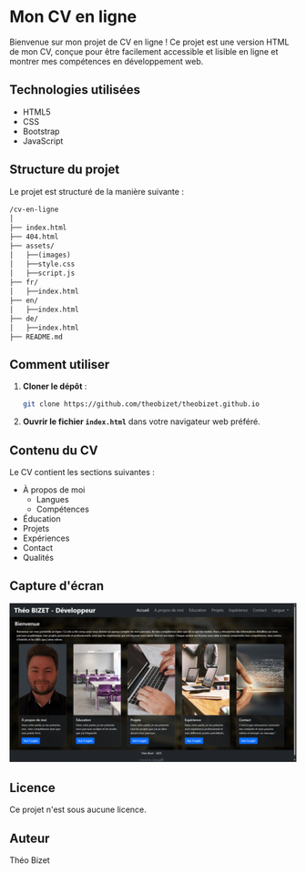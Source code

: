 # Mon CV en ligne

Bienvenue sur mon projet de CV en ligne ! Ce projet est une version HTML de mon CV, conçue pour être facilement accessible et lisible en ligne et montrer mes compétences en développement web.

## Technologies utilisées

- HTML5
- CSS
- Bootstrap
- JavaScript

## Structure du projet

Le projet est structuré de la manière suivante :

```
/cv-en-ligne
│
├── index.html
├── 404.html
├── assets/
│   ├──(images)
│   ├──style.css
│   ├──script.js
├── fr/
│   ├──index.html
├── en/
│   ├──index.html
├── de/
│   ├──index.html
├── README.md
```

## Comment utiliser

1. **Cloner le dépôt** :
   ```bash
   git clone https://github.com/theobizet/theobizet.github.io
   ```

2. **Ouvrir le fichier `index.html`** dans votre navigateur web préféré.

## Contenu du CV

Le CV contient les sections suivantes :

- À propos de moi
   - Langues
   - Compétences
- Éducation
- Projets
- Expériences
- Contact
- Qualités

## Capture d'écran

![Capture d'écran du CV](/assets/capture.png)

## Licence

Ce projet n'est sous  aucune licence.

## Auteur

Théo Bizet